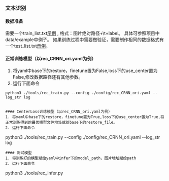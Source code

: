 ### 文本识别
#### 数据准备

需要一个train_list.txt[示例](https://github.com/BADBADBADBOY/pytorchOCR/blob/master/doc/example/rec_train_list.txt) , 格式：图片绝对路径+\t+label。 具体可参照项目中data/example中例子。
如果训练过程中需要做验证，需要制作相同的数据格式有一个test_list.txt[示例](https://github.com/BADBADBADBOY/pytorchOCR/blob/master/doc/example/rec_test_list.txt)。

#### 正常训练模型（以rec_CRNN_ori.yaml为例）
1. 将yaml中base下的restore，finetune置为False,loss下的use_center置为False,修改数据路径还有其他参数。
2. 运行下面命令

```
python3 ./tools/rec_train.py --config ./config/rec_CRNN_ori.yaml --log_str log


#### CenterLoss训练模型（以rec_CRNN_ori.yaml为例）
1. 将yaml中base下的restore，finetune置为True,loss下的use_center置为True,将正常训练得到的最优模型文件地址赋给base下的restore_file。
2. 运行下面命令

```
python3 ./tools/rec_train.py --config ./config/rec_CRNN_ori.yaml --log_str log
```
#### 测试模型
1. 将训练好的模型赋给yaml中infer下的model_path，图片地址赋给path
2. 运行下面命令

```
python3 ./tools/rec_infer.py
```